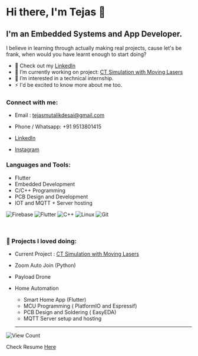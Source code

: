 # Hi there, I'm Tejas  👋 



## I'm an Embedded Systems and App Developer.
 I believe in learning through actually making real projects, cause let's be frank, when would you have learnt enough to start doing?

- 🔭 Check out my [LinkedIn](https://www.linkedin.com/in/tejas-mutalikdesai-58ba09235/)
- 🌱 I’m currently working on project: [CT Simulation with Moving Lasers](https://docs.google.com/document/d/14qEi4-DhuViR_02i8h5yAK59J4nv9JzEeDy14A1wQRc/edit?usp=sharing)
- 👯 I’m interested in a technical internship. 
- ⚡ I'd be excited to know more about me too. 

### Connect with me:
- Email : tejasmutalikdesai@gmail.com
- Phone / Whatsapp: +91 9513801415

- [LinkedIn](https://www.linkedin.com/in/tejas-mutalikdesai-58ba09235/)
&nbsp;&nbsp; 

- [Instagram](https://www.instagram.com/tejasmd_/)

### Languages and Tools:
- Flutter
- Embedded Development
- C/C++ Programming
- PCB Design and Development 
- IOT and MQTT + Server hosting
  
![Firebase](https://img.shields.io/badge/Firebase-039BE5?style=for-the-badge&logo=Firebase&logoColor=white)
![Flutter](https://img.shields.io/badge/Flutter-%2302569B.svg?style=for-the-badge&logo=Flutter&logoColor=white)
![C++](https://img.shields.io/badge/c++-%2300599C.svg?style=for-the-badge&logo=c%2B%2B&logoColor=white)
![Linux](https://img.shields.io/badge/Linux-FCC624?style=for-the-badge&logo=linux&logoColor=black)
![Git](https://img.shields.io/badge/git-%23F05033.svg?style=for-the-badge&logo=git&logoColor=white)

<!-- [![Top Langs](https://github-readme-stats.vercel.app/api/top-langs/?username=Tejas-MD&count_private=true&langs_count=4)](https://github.com/anuraghazra/github-readme-stats)  -->


<br />


### 📕 Projects I loved doing: 

- Current Project : [CT Simulation with Moving Lasers](https://docs.google.com/document/d/14qEi4-DhuViR_02i8h5yAK59J4nv9JzEeDy14A1wQRc/edit?usp=sharing)



- Zoom Auto Join (Python)
- Payload Drone 
- Home Automation 
    - Smart Home App (Flutter)
    - MCU Programming ( PlatformIO and Espressif)
    - PCB Design and Soldering ( EasyEDA)
    - MQTT Server setup and hosting


  ---
 ![View Count](https://komarev.com/ghpvc/?username=Tejas-MD)


<!-- <details>
  <summary>:zap: GitHub Stats</summary>

  <img align="left" alt="Tejas-MD's GitHub Stats" src="https://github-readme-stats.vercel.app/api?username=Tejas-MD&show_icons=true&hide_border=false&title_color=ff652f&icon_color=FFE400&bg_color=09131B&text_color=ffffff&border_color=0c1a25" />

</details> -->

<!-- --- -->

Check Resume [Here](https://drive.google.com/file/d/1BBU4lOTrn1z0wakYVtUWrEMtqbhYaacv/view?usp=sharing)


